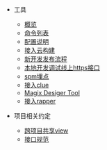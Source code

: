 * 工具
    * [概览]()
    * [命令列表](commands)
    * [配置说明](config)
    * [接入云构建](cloudBuild)
    * [新开发发布流程](publish)
    * [本地开发调试线上https接口](devOnline)
    * [spm埋点](spmlog)
    * [接入clue](clue)
    * [Magix Desiger Tool](desiger)
    * [接入rapper](rapper)
* 项目相关约定

    * [跨项目共享view](crossProjectView)
    * [接口规范](apiRules)